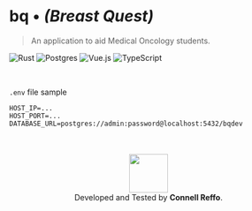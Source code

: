 # $\text{bq} \bullet \textit{(Breast Quest)}$
> An application to aid Medical Oncology students.

![Rust](https://img.shields.io/badge/rust-%23000000.svg?style=for-the-badge&logo=rust&logoColor=white)
![Postgres](https://img.shields.io/badge/postgres-%23316192.svg?style=for-the-badge&logo=postgresql&logoColor=white)
![Vue.js](https://img.shields.io/badge/vue-%2335495e.svg?style=for-the-badge&logo=vuedotjs&logoColor=%234FC08D)
![TypeScript](https://img.shields.io/badge/typescript-%23007ACC.svg?style=for-the-badge&logo=typescript&logoColor=white)

<br />

`.env` file sample
```
HOST_IP=...
HOST_PORT=...
DATABASE_URL=postgres://admin:password@localhost:5432/bqdev
```

<br />
<br />

<div align="center">
    <img width="70px" src="https://raw.githubusercontent.com/connellr023/bq/3881786aad642489c985c335a1b65ab3473c43d9/bq-web/public/favicon.svg?token=AN3EVKLOV5KRIJUBZ7RKFM3GJORDC" />
    <br />
    Developed and Tested by <b>Connell Reffo</b>.
</div>